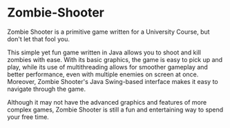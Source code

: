 # Zombie-Shooter

Zombie Shooter is a primitive game written for a University Course, but don't let that fool you. 

This simple yet fun game written in Java allows you to shoot and kill zombies with ease. 
With its basic graphics, the game is easy to pick up and play, while its use of multithreading allows for smoother gameplay and better performance, even with multiple enemies on screen at once.
Moreover, Zombie Shooter's Java Swing-based interface makes it easy to navigate through the game. 

Although it may not have the advanced graphics and features of more complex games, Zombie Shooter is still a fun and entertaining way to spend your free time.
